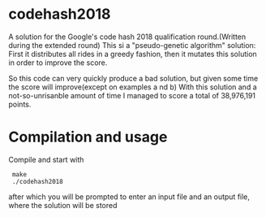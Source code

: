 # codehash2018
A solution for the Google's code hash 2018 qualification round.(Written during the extended round)
This si a "pseudo-genetic algorithm" solution:
First it distributes all rides in a greedy fashion, then it mutates this solution in order to improve the score.

So this code can very quickly produce a bad solution, but given some time the score will improve(except on examples a nd b)
With this solution and a not-so-unrisanble amount of time I managed to score a total of  38,976,191 points.

# Compilation and usage
Compile and start with
 ```
  make
  ./codehash2018
 ```
after which you will be prompted to enter an input file and an output file, where the solution will be stored
